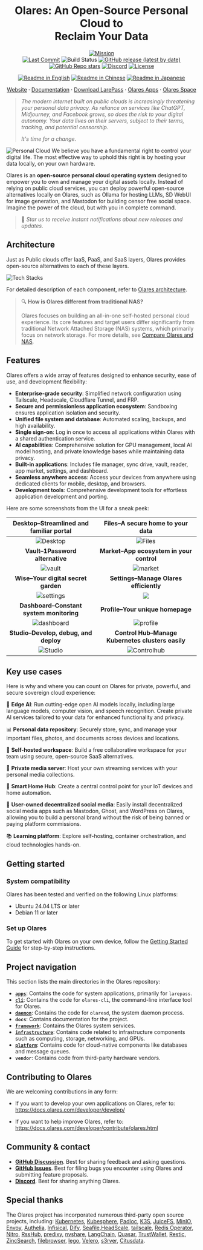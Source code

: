 <div align="center">

# Olares: An Open-Source Personal Cloud to </br>Reclaim Your Data<!-- omit in toc -->

[![Mission](https://img.shields.io/badge/Mission-Let%20people%20own%20their%20data%20again-purple)](#)<br/>
[![Last Commit](https://img.shields.io/github/last-commit/beclab/olares)](https://github.com/beclab/olares/commits/main)
![Build Status](https://github.com/beclab/olares/actions/workflows/release-daily.yaml/badge.svg)
[![GitHub release (latest by date)](https://img.shields.io/github/v/release/beclab/olares)](https://github.com/beclab/olares/releases)
[![GitHub Repo stars](https://img.shields.io/github/stars/beclab/olares?style=social)](https://github.com/beclab/olares/stargazers)
[![Discord](https://img.shields.io/badge/Discord-7289DA?logo=discord&logoColor=white)](https://discord.com/invite/BzfqrgQPDK)
[![License](https://img.shields.io/badge/License-Olares-darkblue)](https://github.com/beclab/olares/blob/main/LICENSE.md)

<p>
  <a href="./README.md"><img alt="Readme in English" src="https://img.shields.io/badge/English-FFFFFF"></a>
  <a href="./README_CN.md"><img alt="Readme in Chinese" src="https://img.shields.io/badge/简体中文-FFFFFF"></a>
  <a href="./README_JP.md"><img alt="Readme in Japanese" src="https://img.shields.io/badge/日本語-FFFFFF"></a>
</p>

</div>

<p align="center">
  <a href="https://olares.com">Website</a> ·
  <a href="https://docs.olares.com">Documentation</a> ·
  <a href="https://olares.com/larepass">Download LarePass</a> ·
  <a href="https://github.com/beclab/apps">Olares Apps</a> ·
  <a href="https://space.olares.com">Olares Space</a>
</p>

>*The modern internet built on public clouds is increasingly threatening your personal data privacy. As reliance on services like ChatGPT, Midjourney, and Facebook grows, so does the risk to your digital autonomy. Your data lives on their servers, subject to their terms, tracking, and potential censorship.*
>
>*It's time for a change.* 

![Personal Cloud](https://file.bttcdn.com/github/olares/public-cloud-to-personal-cloud.jpg)
We believe you have a fundamental right to control your digital life. The most effective way to uphold this right is by hosting your data locally, on your own hardware.

Olares is an **open-source personal cloud operating system** designed to empower you to own and manage your digital assets locally. Instead of relying on public cloud services, you can deploy powerful open-source alternatives locally on Olares, such as Ollama for hosting LLMs, SD WebUI for image generation, and Mastodon for building censor free social space. Imagine the power of the cloud, but with you in complete command.

> 🌟 *Star us to receive instant notifications about new releases and updates.* 

## Architecture 

Just as Public clouds offer IaaS, PaaS, and SaaS layers, Olares provides open-source alternatives to each of these layers.

  ![Tech Stacks](https://file.bttcdn.com/github/olares/olares-architecture.jpg)

 For detailed description of each component, refer to [Olares architecture](https://docs.olares.com/manual/system-architecture.html).

> 🔍 **How is Olares different from traditional NAS?**
>
> Olares focuses on building an all-in-one self-hosted personal cloud experience. Its core features and target users differ significantly from traditional Network Attached Storage (NAS) systems, which primarily focus on network storage. For more details, see [Compare Olares and NAS](https://docs.olares.com/manual/olares-vs-nas.html).

## Features

Olares offers a wide array of features designed to enhance security, ease of use, and development flexibility:

- **Enterprise-grade security**: Simplified network configuration using Tailscale, Headscale, Cloudflare Tunnel, and FRP.
- **Secure and permissionless application ecosystem**: Sandboxing ensures application isolation and security.
- **Unified file system and database**: Automated scaling, backups, and high availability.
- **Single sign-on**: Log in once to access all applications within Olares with a shared authentication service.
- **AI capabilities**: Comprehensive solution for GPU management, local AI model hosting, and private knowledge bases while maintaining data privacy.
- **Built-in applications**: Includes file manager, sync drive, vault, reader, app market, settings, and dashboard.
- **Seamless anywhere access**: Access your devices from anywhere using dedicated clients for mobile, desktop, and browsers.
- **Development tools**: Comprehensive development tools for effortless application development and porting.

Here are some screenshots from the UI for a sneak peek:

| **Desktop–Streamlined and familiar portal**     |  **Files–A secure home to your data**
| :--------: | :-------: |
| ![Desktop](https://file.bttcdn.com/github/terminus/v2/desktop.jpg) | ![Files](https://file.bttcdn.com/github/terminus/v2/files.jpg) |
| **Vault–1Password alternative**|**Market–App ecosystem in your control** |
| ![vault](https://file.bttcdn.com/github/terminus/v2/vault.jpg) | ![market](https://file.bttcdn.com/github/terminus/v2/market.jpg) |
|**Wise–Your digital secret garden** | **Settings–Manage Olares efficiently** |
| ![settings](https://file.bttcdn.com/github/terminus/v2/wise.jpg) | ![](https://file.bttcdn.com/github/terminus/v2/settings.jpg) |
|**Dashboard–Constant system monitoring**  | **Profile–Your unique homepage** |
| ![dashboard](https://file.bttcdn.com/github/terminus/v2/dashboard.jpg) | ![profile](https://file.bttcdn.com/github/terminus/v2/profile.jpg) |
| **Studio–Develop, debug, and deploy**|**Control Hub–Manage Kubernetes clusters easily**  |
| ![Studio](https://file.bttcdn.com/github/terminus/v2/devbox.jpg) | ![Controlhub](https://file.bttcdn.com/github/terminus/v2/controlhub.jpg)|


## Key use cases

Here is why and where you can count on Olares for private, powerful, and secure sovereign cloud experience:

🤖 **Edge AI**: Run cutting-edge open AI models locally, including large language models, computer vision, and speech recognition. Create private AI services tailored to your data for enhanced functionality and privacy. <br>

📊 **Personal data repository**: Securely store, sync, and manage your important files, photos, and documents across devices and locations.<br>

🚀 **Self-hosted workspace**: Build a free collaborative workspace for your team using secure, open-source SaaS alternatives.<br>

🎥 **Private media server**: Host your own streaming services with your personal media collections. <br>

🏡 **Smart Home Hub**: Create a central control point for your IoT devices and home automation. <br>

🤝 **User-owned decentralized social media**: Easily install decentralized social media apps such as Mastodon, Ghost, and WordPress on Olares, allowing you to build a personal brand without the risk of being banned or paying platform commissions.<br>

📚 **Learning platform**: Explore self-hosting, container orchestration, and cloud technologies hands-on.

## Getting started

### System compatibility

Olares has been tested and verified on the following Linux platforms:

- Ubuntu 24.04 LTS or later
- Debian 11 or later

### Set up Olares
To get started with Olares on your own device, follow the [Getting Started Guide](https://docs.olares.com/manual/get-started/) for step-by-step instructions.

## Project navigation
This section lists the main directories in the Olares repository:

* **[`apps`](./apps)**: Contains the code for system applications, primarily for `larepass`.
* **[`cli`](./cli)**: Contains the code for `olares-cli`, the command-line interface tool for Olares.
* **[`daemon`](./daemon)**: Contains the code for `olaresd`, the system daemon process.
* **`docs`**: Contains documentation for the project.
* **[`framework`](./framework)**: Contains the Olares system services.
* **[`infrastructure`](./infrastructure)**: Contains code related to infrastructure components such as computing, storage, networking, and GPUs.
* **[`platform`](./platform)**: Contains code for cloud-native components like databases and message queues.
* **`vendor`**: Contains code from third-party hardware vendors.

## Contributing to Olares

We are welcoming contributions in any form:

- If you want to develop your own applications on Olares, refer to:<br>
https://docs.olares.com/developer/develop/


- If you want to help improve Olares, refer to:<br>
https://docs.olares.com/developer/contribute/olares.html

## Community & contact

* [**GitHub Discussion**](https://github.com/beclab/olares/discussions). Best for sharing feedback and asking questions.
* [**GitHub Issues**](https://github.com/beclab/olares/issues). Best for filing bugs you encounter using Olares and submitting feature proposals. 
* [**Discord**](https://discord.com/invite/BzfqrgQPDK). Best for sharing anything Olares.

## Special thanks

The Olares project has incorporated numerous third-party open source projects, including: [Kubernetes](https://kubernetes.io/), [Kubesphere](https://github.com/kubesphere/kubesphere), [Padloc](https://padloc.app/), [K3S](https://k3s.io/), [JuiceFS](https://github.com/juicedata/juicefs), [MinIO](https://github.com/minio/minio), [Envoy](https://github.com/envoyproxy/envoy), [Authelia](https://github.com/authelia/authelia), [Infisical](https://github.com/Infisical/infisical), [Dify](https://github.com/langgenius/dify), [Seafile](https://github.com/haiwen/seafile),[HeadScale](https://headscale.net/), [tailscale](https://tailscale.com/), [Redis Operator](https://github.com/spotahome/redis-operator), [Nitro](https://nitro.jan.ai/), [RssHub](http://rsshub.app/), [predixy](https://github.com/joyieldInc/predixy), [nvshare](https://github.com/grgalex/nvshare), [LangChain](https://www.langchain.com/), [Quasar](https://quasar.dev/), [TrustWallet](https://trustwallet.com/), [Restic](https://restic.net/), [ZincSearch](https://zincsearch-docs.zinc.dev/), [filebrowser](https://filebrowser.org/), [lego](https://go-acme.github.io/lego/), [Velero](https://velero.io/), [s3rver](https://github.com/jamhall/s3rver), [Citusdata](https://www.citusdata.com/).
